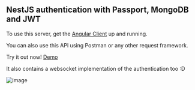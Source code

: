 ## NestJS authentication with Passport, MongoDB and JWT

To use this server, get the [Angular Client](https://github.com/DenzelCode/nest-angular-auth-client) up and running.

You can also use this API using Postman or any other request framework.

Try it out now! [Demo](https://nest-auth.ubbly.club/)

It also contains a websocket implementation of the authentication too :D

![image](https://user-images.githubusercontent.com/27902328/118452301-047bce80-b6c4-11eb-86c8-5eb2f7352585.png)
